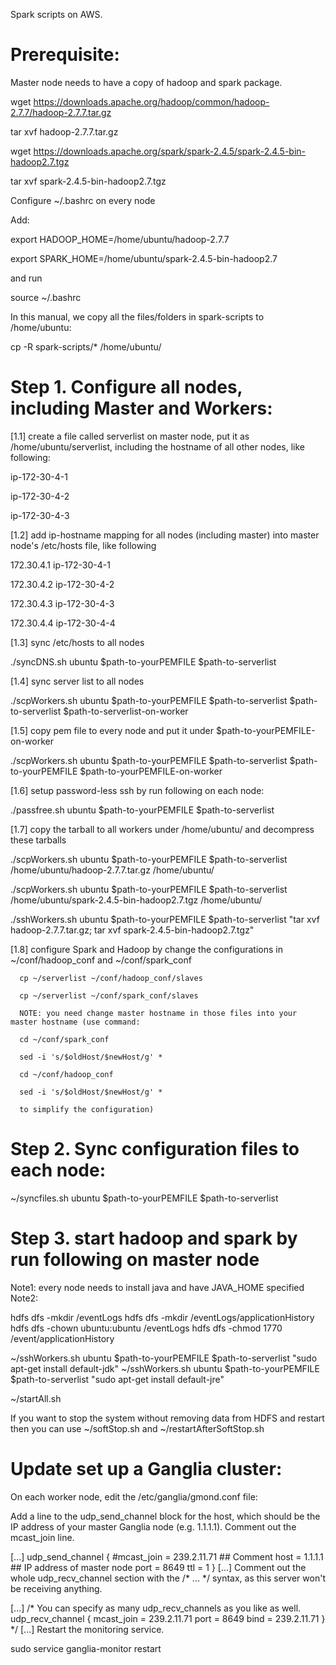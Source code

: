Spark scripts on AWS.

# Prerequisite:

Master node needs to have a copy of hadoop and spark package. 

wget https://downloads.apache.org/hadoop/common/hadoop-2.7.7/hadoop-2.7.7.tar.gz

tar xvf hadoop-2.7.7.tar.gz

wget https://downloads.apache.org/spark/spark-2.4.5/spark-2.4.5-bin-hadoop2.7.tgz

tar xvf spark-2.4.5-bin-hadoop2.7.tgz

Configure ~/.bashrc on every node

Add:

export HADOOP_HOME=/home/ubuntu/hadoop-2.7.7

export SPARK_HOME=/home/ubuntu/spark-2.4.5-bin-hadoop2.7

and run 

source ~/.bashrc

In this manual, we copy all the files/folders in spark-scripts to /home/ubuntu:

cp -R spark-scripts/* /home/ubuntu/


# Step 1. Configure all nodes, including Master and Workers:

[1.1] create a file called serverlist on master node, put it as /home/ubuntu/serverlist, including the hostname of all other nodes, like following:

ip-172-30-4-1

ip-172-30-4-2

ip-172-30-4-3

[1.2] add ip-hostname mapping for all nodes (including master) into master node's /etc/hosts file, like following

172.30.4.1 ip-172-30-4-1

172.30.4.2 ip-172-30-4-2

172.30.4.3 ip-172-30-4-3

172.30.4.4 ip-172-30-4-4

[1.3] sync /etc/hosts to all nodes

./syncDNS.sh ubuntu $path-to-yourPEMFILE $path-to-serverlist

[1.4] sync server list to all nodes

./scpWorkers.sh ubuntu $path-to-yourPEMFILE $path-to-serverlist $path-to-serverlist $path-to-serverlist-on-worker

[1.5] copy pem file to every node and put it under $path-to-yourPEMFILE-on-worker

./scpWorkers.sh ubuntu $path-to-yourPEMFILE $path-to-serverlist $path-to-yourPEMFILE $path-to-yourPEMFILE-on-worker

[1.6] setup password-less ssh by run following on each node:

./passfree.sh ubuntu $path-to-yourPEMFILE $path-to-serverlist

[1.7] copy the tarball to all workers under /home/ubuntu/ and decompress these tarballs

./scpWorkers.sh ubuntu $path-to-yourPEMFILE $path-to-serverlist /home/ubuntu/hadoop-2.7.7.tar.gz /home/ubuntu/

./scpWorkers.sh ubuntu $path-to-yourPEMFILE $path-to-serverlist /home/ubuntu/spark-2.4.5-bin-hadoop2.7.tgz /home/ubuntu/

./sshWorkers.sh ubuntu $path-to-yourPEMFILE $path-to-serverlist "tar xvf hadoop-2.7.7.tar.gz; tar xvf spark-2.4.5-bin-hadoop2.7.tgz"


[1.8] configure Spark and Hadoop by change the configurations in ~/conf/hadoop_conf and ~/conf/spark_conf

      cp ~/serverlist ~/conf/hadoop_conf/slaves
      
      cp ~/serverlist ~/conf/spark_conf/slaves
      
      NOTE: you need change master hostname in those files into your master hostname (use command:
      
      cd ~/conf/spark_conf
      
      sed -i 's/$oldHost/$newHost/g' *
      
      cd ~/conf/hadoop_conf
      
      sed -i 's/$oldHost/$newHost/g' *
      
      to simplify the configuration)

# Step 2. Sync configuration files to each node:

~/syncfiles.sh ubuntu $path-to-yourPEMFILE $path-to-serverlist

# Step 3. start hadoop and spark by run following on master node

Note1: every node needs to install java and have JAVA_HOME specified
Note2:

hdfs dfs -mkdir /eventLogs
hdfs dfs -mkdir /eventLogs/applicationHistory
hdfs dfs -chown ubuntu:ubuntu /eventLogs
hdfs dfs -chmod 1770 /event/applicationHistory

~/sshWorkers.sh ubuntu $path-to-yourPEMFILE $path-to-serverlist "sudo apt-get install default-jdk"
~/sshWorkers.sh ubuntu $path-to-yourPEMFILE $path-to-serverlist "sudo apt-get install default-jre"

~/startAll.sh

If you want to stop the system without removing data from HDFS and restart then you can use ~/softStop.sh and ~/restartAfterSoftStop.sh

# Update set up a Ganglia cluster:

On each worker node, edit the /etc/ganglia/gmond.conf file:

Add a line to the udp_send_channel block for the host, which should be the IP address of your master Ganglia node (e.g. 1.1.1.1). Comment out the mcast_join line.

[...]
udp_send_channel {
  #mcast_join = 239.2.11.71   ## Comment
  host = 1.1.1.1   ## IP address of master node
  port = 8649
  ttl = 1
}
[...]
Comment out the whole udp_recv_channel section with the /* ... */ syntax, as this server won't be receiving anything.

[...]
/* You can specify as many udp_recv_channels as you like as well.
udp_recv_channel {
  mcast_join = 239.2.11.71
  port = 8649
  bind = 239.2.11.71
}
*/
[...]
Restart the monitoring service.

sudo service ganglia-monitor restart





